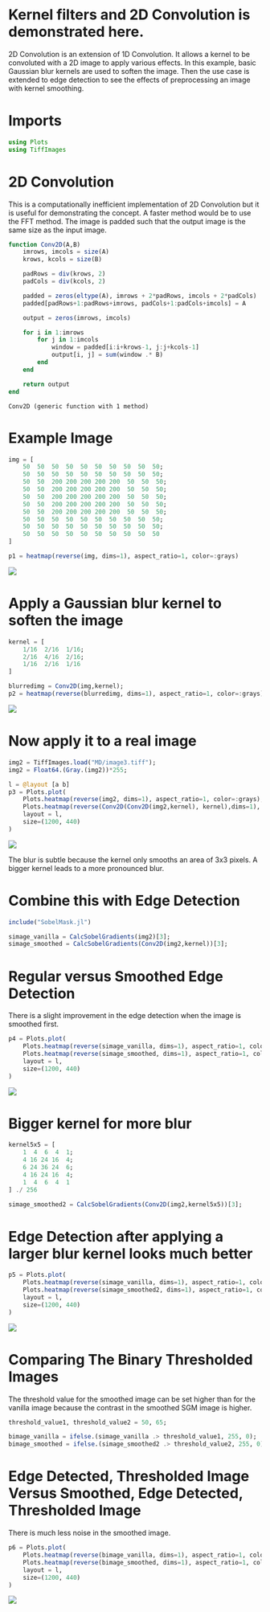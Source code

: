 # Kernel filters and 2D Convolution is demonstrated here.
2D Convolution is an extension of 1D Convolution. It allows a kernel to be convoluted with a 2D image to apply various effects.
In this example, basic Gaussian blur kernels are used to soften the image.
Then the use case is extended to edge detection to see the effects of preprocessing an image with kernel smoothing.

# Imports

````julia
using Plots
using TiffImages
````

# 2D Convolution
This is a computationally inefficient implementation of 2D Convolution but it is useful for demonstrating the concept.
A faster method would be to use the FFT method.
The image is padded such that the output image is the same size as the input image.

````julia
function Conv2D(A,B)
    imrows, imcols = size(A)
    krows, kcols = size(B)

    padRows = div(krows, 2)
    padCols = div(kcols, 2)

    padded = zeros(eltype(A), imrows + 2*padRows, imcols + 2*padCols)
    padded[padRows+1:padRows+imrows, padCols+1:padCols+imcols] = A

    output = zeros(imrows, imcols)

    for i in 1:imrows
        for j in 1:imcols
            window = padded[i:i+krows-1, j:j+kcols-1]
            output[i, j] = sum(window .* B)
        end
    end

    return output
end
````

````
Conv2D (generic function with 1 method)
````

# Example Image

````julia
img = [
    50  50  50  50  50  50  50  50  50  50;
    50  50  50  50  50  50  50  50  50  50;
    50  50  200 200 200 200 200  50  50  50;
    50  50  200 200 200 200 200  50  50  50;
    50  50  200 200 200 200 200  50  50  50;
    50  50  200 200 200 200 200  50  50  50;
    50  50  200 200 200 200 200  50  50  50;
    50  50  50  50  50  50  50  50  50  50;
    50  50  50  50  50  50  50  50  50  50;
    50  50  50  50  50  50  50  50  50  50
]

p1 = heatmap(reverse(img, dims=1), aspect_ratio=1, color=:grays)
````
![](KernelFilters-7.svg)

# Apply a Gaussian blur kernel to soften the image

````julia
kernel = [
    1/16  2/16  1/16;
    2/16  4/16  2/16;
    1/16  2/16  1/16
]

blurredimg = Conv2D(img,kernel);
p2 = heatmap(reverse(blurredimg, dims=1), aspect_ratio=1, color=:grays)
````
![](KernelFilters-9.svg)

# Now apply it to a real image

````julia
img2 = TiffImages.load("MD/image3.tiff");
img2 = Float64.(Gray.(img2))*255;

l = @layout [a b]
p3 = Plots.plot(
    Plots.heatmap(reverse(img2, dims=1), aspect_ratio=1, color=:grays),
    Plots.heatmap(reverse(Conv2D(Conv2D(img2,kernel), kernel),dims=1), aspect_ratio=1, color=:grays),
    layout = l,
    size=(1200, 440)
)
````
![](KernelFilters-11.svg)

The blur is subtle because the kernel only smooths an area of 3x3 pixels. A bigger kernel leads to a more pronounced blur.

# Combine this with Edge Detection

````julia
include("SobelMask.jl")

simage_vanilla = CalcSobelGradients(img2)[3];
simage_smoothed = CalcSobelGradients(Conv2D(img2,kernel))[3];
````

# Regular versus Smoothed Edge Detection
There is a slight improvement in the edge detection when the image is smoothed first.

````julia
p4 = Plots.plot(
    Plots.heatmap(reverse(simage_vanilla, dims=1), aspect_ratio=1, color=:grays),
    Plots.heatmap(reverse(simage_smoothed, dims=1), aspect_ratio=1, color=:grays),
    layout = l,
    size=(1200, 440)
)
````
![](KernelFilters-16.svg)

# Bigger kernel for more blur

````julia
kernel5x5 = [
    1  4  6  4  1;
    4 16 24 16  4;
    6 24 36 24  6;
    4 16 24 16  4;
    1  4  6  4  1
] ./ 256

simage_smoothed2 = CalcSobelGradients(Conv2D(img2,kernel5x5))[3];
````

# Edge Detection after applying a larger blur kernel looks much better

````julia
p5 = Plots.plot(
    Plots.heatmap(reverse(simage_vanilla, dims=1), aspect_ratio=1, color=:grays),
    Plots.heatmap(reverse(simage_smoothed2, dims=1), aspect_ratio=1, color=:grays),
    layout = l,
    size=(1200, 440)
)
````
![](KernelFilters-20.svg)

# Comparing The Binary Thresholded Images
The threshold value for the smoothed image can be set higher than for the vanilla image because the contrast in the smoothed SGM image is higher.

````julia
threshold_value1, threshold_value2 = 50, 65;

bimage_vanilla = ifelse.(simage_vanilla .> threshold_value1, 255, 0);
bimage_smoothed = ifelse.(simage_smoothed2 .> threshold_value2, 255, 0);
````

# Edge Detected, Thresholded Image Versus Smoothed, Edge Detected, Thresholded Image
There is much less noise in the smoothed image.

````julia
p6 = Plots.plot(
    Plots.heatmap(reverse(bimage_vanilla, dims=1), aspect_ratio=1, color=:grays),
    Plots.heatmap(reverse(bimage_smoothed, dims=1), aspect_ratio=1, color=:grays),
    layout = l,
    size=(1200, 440)
)
````
![](KernelFilters-24.svg)

